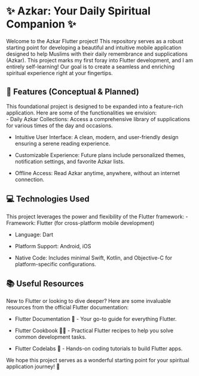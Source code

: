 <h1>✨ Azkar: Your Daily Spiritual Companion ✨</h1>
<p>Welcome to the Azkar Flutter project! This repository serves as a robust starting point for developing a beautiful and intuitive mobile application designed to help Muslims with their daily remembrance and supplications (Azkar). This project marks my first foray into Flutter development, and I am entirely self-learning! Our goal is to create a seamless and enriching spiritual experience right at your fingertips.</p>
<h2>🌟 Features (Conceptual & Planned)</h2>
<p>This foundational project is designed to be expanded into a feature-rich application. Here are some of the functionalities we envision:
    <br>
 -  Daily Azkar Collections: Access a comprehensive library of supplications for various times of the day and occasions.

-  Intuitive User Interface: A clean, modern, and user-friendly design ensuring a serene reading experience.

 -  Customizable Experience: Future plans include personalized themes, notification settings, and favorite Azkar lists.
   
 -  Offline Access: Read Azkar anytime, anywhere, without an internet connection.

</p>
<h2>💻 Technologies Used</h2>
<p>This project leverages the power and flexibility of the Flutter framework:
- Framework: Flutter (for cross-platform mobile development)

- Language: Dart

- Platform Support: Android, iOS

- Native Code: Includes minimal Swift, Kotlin, and Objective-C for platform-specific configurations.
</p>
<h2>📚 Useful Resources</h2>
<p>New to Flutter or looking to dive deeper? Here are some invaluable resources from the official Flutter documentation:

- Flutter Documentation 📖 - Your go-to guide for everything Flutter.

- Flutter Cookbook 🧑‍🍳 - Practical Flutter recipes to help you solve common development tasks.
  
- Flutter Codelabs 🧪 - Hands-on coding tutorials to build Flutter apps.

</p>
<div>We hope this project serves as a wonderful starting point for your spiritual application journey! 🙏</div>
